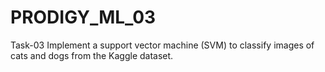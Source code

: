 # PRODIGY_ML_03
Task-03  Implement a support vector machine (SVM) to classify images of cats and dogs from the Kaggle dataset.
